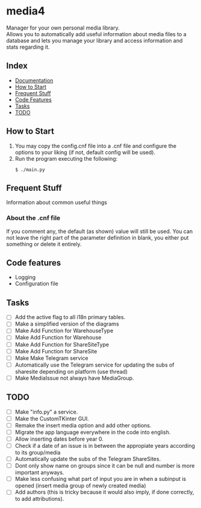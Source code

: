 [//]: # ( -*- coding: utf-8 -*- )
[//]: # ( ---------------------------------------------------------------------- )
[//]: # (+ Autor:  	Ran# )
[//]: # (+ Creado: 	2023/01/04 21:56:10.000000 )
[//]: # (+ Editado:	2023/02/24 19:22:19.250077 )
[//]: # ( ---------------------------------------------------------------------- )

# media4
Manager for your own personal media library.\
Allows you to automatically add useful information about media files to a database and lets you manage your library and access information and stats regarding it.


## Index
- [Documentation](media/doc/index.md#documentation)
- [How to Start](#how-to-start)
- [Frequent Stuff](#frequent-stuff)
- [Code Features](#code-features)
- [Tasks](#tasks)
- [TODO](#todo)


## How to Start
1. You may copy the config.cnf file into a .cnf file and configure the options to your liking (if not, default config will be used).
2. Run the program executing the following:
    ```
    $ ./main.py
    ```

## Frequent Stuff
Information about common useful things

### About the .cnf file
If you comment any, the default (as shown) value will still be used.
You can not leave the right part of the parameter definition in blank, you either put something or delete it entirely.

## Code features
- Logging
- Configuration file

## Tasks
- [ ] Add the active flag to all i18n primary tables.
- [ ] Make a simplified version of the diagrams
- [ ] Make Add Function for WarehouseType
- [ ] Make Add Function for Warehouse
- [ ] Make Add Function for ShareSiteType
- [ ] Make Add Function for ShareSite
- [ ] Make Make Telegram service
- [ ] Automatically use the Telegram service for updating the subs of sharesite depending on platform (use thread)
- [ ] Make MediaIssue not always have MediaGroup.

## TODO
- [ ] Make "info.py" a service.
- [ ] Make the CustomTKinter GUI.
- [ ] Remake the insert media option and add other options.
- [ ] Migrate the app language everywhere in the code into english.
- [ ] Allow inserting dates before year 0.
- [ ] Check if a date of an issue is in between the appropiate years according to its group/media
- [ ] Automatically update the subs of the Telegram ShareSites.
- [ ] Dont only show name on groups since it can be null and number is more important anyways.
- [ ] Make less confusing what part of input you are in when a subinput is opened (insert media group of newly created media)
- [ ] Add authors (this is tricky because it would also imply, if done correctly, to add attributions).
